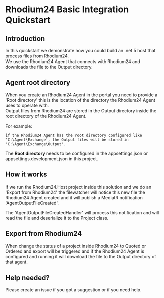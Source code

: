 # Rhodium24 Basic Integration Quickstart

## Introduction

In this quickstart we demonstrate how you could build an .net 5 host that process files from Rhodium24.  
We use the Rhodium24 Agent that connects with Rhodium24 and downloads the file to the Output directory.

## Agent root directory

When you create an Rhodium24 Agent in the portal you need to provide a 'Root directory' this is the location of the directory the Rhodium24 Agent uses to operate with.  
Output files from Rhodium24 are stored in the Output directory inside the root directory of the Rhodium24 Agent.  

For example:
```
if the Rhodium24 Agent has the root directory configured like 'C:\Agent\Exchange', the Output files will be stored in 'C:\Agent\Exchange\Output'.
```

The **Root directory** needs to be configured in the appsettings.json or appsettings.development.json in this project.

## How it works

If we run the Rhodium24.Host project inside this solution and we do an 'Export from Rhodium24' the filewatcher will notice this new file the Rhodium24 Agent created and it will publish a MediatR notification 'AgentOutputFileCreated'.

The 'AgentOutputFileCreatedHandler' will process this notification and will read the file and deserialize it to the Project class.

## Export from Rhodium24

When change the status of a project inside Rhodium24 to Quoted or Ordered and export will be triggered and if the Rhodium24 Agent is configured and running it will download the file to the Output directory of that agent.

## Help needed?

Please create an issue if you got a suggestion or if you need help.
